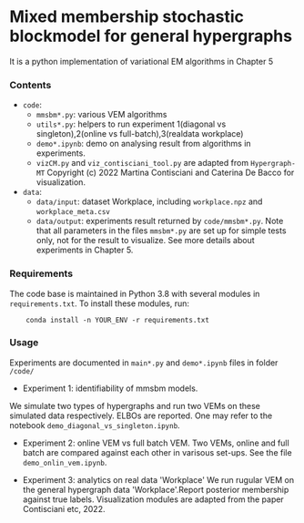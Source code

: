 # Mixed membership stochastic blockmodel for general hypergraphs

It is a python implementation of variational EM algorithms in Chapter 5

### Contents
- `code`:
    - `mmsbm*.py`: various VEM algorithms
    - `utils*.py`: helpers to run experiment 1(diagonal vs singleton),2(online vs full-batch),3(realdata workplace)
    - `demo*.ipynb`: demo on analysing result from algorithms in experiments.
    - `vizCM.py` and `viz_contisciani_tool.py` are adapted from `Hypergraph-MT` Copyright (c) 2022 Martina Contisciani and Caterina De Bacco for visualization.
- `data`:
    - `data/input`: dataset Workplace, including  `workplace.npz` and `workplace_meta.csv`
    - `data/output`: experiments result returned by `code/mmsbm*.py`. Note that all parameters in the files `mmsbm*.py` are set up for simple tests only, not for the result to visualize. See more details about experiments in Chapter 5.


### Requirements
The code base is maintained in Python 3.8 with several modules in `requirements.txt`. To install these modules, run:
```shell
    conda install -n YOUR_ENV -r requirements.txt
```


### Usage

Experiments are documented in `main*.py` and `demo*.ipynb` files in folder `/code/`

- Experiment $1$: identifiability of mmsbm models.

We simulate two types of hypergraphs and run two VEMs on these simulated data respectively. ELBOs are reported. One may refer to the notebook `demo_diagonal_vs_singleton.ipynb`.


- Experiment $2$: online VEM vs full batch VEM.
Two VEMs, online and full batch are compared against each other in varisous set-ups. See the file `demo_onlin_vem.ipynb`.


- Experiment $3$: analytics on real data 'Workplace'
We run rugular VEM on the general hypergraph data 'Workplace'.Report posterior membership against true labels. Visualization modules are adapted from the paper Contisciani etc, 2022.









